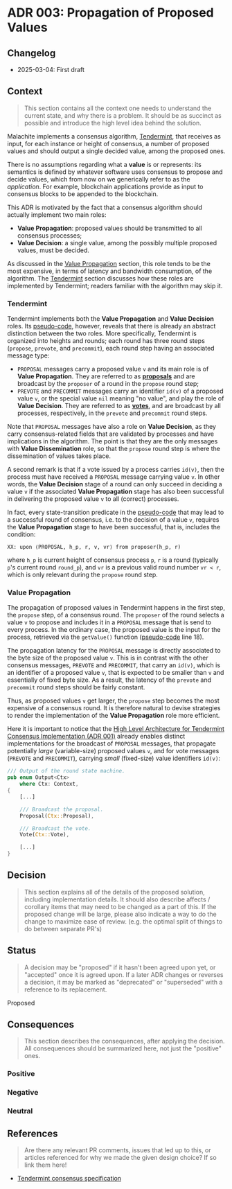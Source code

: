 # ADR 003: Propagation of Proposed Values

## Changelog

* 2025-03-04: First draft

## Context

> This section contains all the context one needs to understand the current state, and why there is a problem. It should be as succinct as possible and introduce the high level idea behind the solution.

Malachite implements a consensus algorithm, [Tendermint][consensus-spec],
that receives as input, for each instance or height of consensus,
a number of proposed values and should output a single decided value,
among the proposed ones.

There is no assumptions regarding what a **value** is or represents:
its semantics is defined by whatever software uses consensus to propose and
decide values, which from now on we generically refer to as the *application*.
For example, blockchain applications provide as input to consensus blocks to be
appended to the blockchain.

This ADR is motivated by the fact that a consensus algorithm should actually
implement two main roles:

- **Value Propagation**: proposed values should be transmitted to all consensus
  processes;
- **Value Decision**: a single value, among the possibly multiple proposed
  values, must be decided.

As discussed in the [Value Propagation](#value-propagation) section,
this role tends to be the most expensive, in terms of latency and bandwidth
consumption, of the algorithm.
The [Tendermint](#tendermint) section discusses how these roles are implemented
by Tendermint; readers familiar with the algorithm may skip it.

### Tendermint

Tendermint implements both the **Value Propagation** and **Value Decision** roles.
Its [pseudo-code][consensus-code], however, reveals that there is already an
abstract distinction between the two roles.
More specifically, Tendermint is organized into heights and rounds; each round
has three round steps (`propose`, `prevote`, and `precommit`), each round step
having an associated message type:

- `PROPOSAL` messages carry a proposed value `v` and its main role is of
  **Value Propagation**.
  They are referred to as [**proposals**][consensus-proposals] and are
  broadcast by the `proposer` of a round in the `propose` round step;
- `PREVOTE` and `PRECOMMIT` messages carry an identifier `id(v)` of a proposed
  value `v`, or the special value `nil` meaning "no value", and play the role
  of **Value Decision**.
  They are referred to as [**votes**][consensus-votes], and are broadcast by
  all processes, respectively, in the `prevote` and `precommit` round steps.

Note that `PROPOSAL` messages have also a role on **Value Decision**, as they
carry consensus-related fields that are validated by processes and have
implications in the algorithm.
The point is that they are the only messages with **Value Dissemination** role,
so that the `propose` round step is where the dissemination of values takes
place.

A second remark is that if a vote issued by a process carries `id(v)`, then the
process must have received a `PROPOSAL` message carrying value `v`.
In other words, the **Value Decision** stage of a round can only succeed in
deciding a value `v` if the associated **Value Propagation** stage has also
been successful in delivering the proposed value `v` to all (correct) processes.

In fact, every state-transition predicate in the [pseudo-code][consensus-code]
that may lead to a successful round of consensus, i.e. to the decision of a
value `v`, requires the **Value Propagation** stage to have been successful,
that is, includes the condition:

```
XX: upon ⟨PROPOSAL, h_p, r, v, vr⟩ from proposer(h_p, r)
```

where `h_p` is current height of consensus process `p`, `r` is a round
(typically `p`'s current round `round_p`), and `vr` is a previous valid round
number `vr < r`, which is only relevant during the `propose` round step.

### Value Propagation

The propagation of proposed values in Tendermint happens in the first step, the
`propose` step, of a consensus round.
The `proposer` of the round selects a value `v` to propose and includes it in a
`PROPOSAL` message that is send to every process.
In the ordinary case, the proposed value is the input for the process,
retrieved via the `getValue()` function ([pseudo-code][consensus-code] line 18).

The propagation latency for the `PROPOSAL` message is directly associated to
the byte size of the proposed value `v`.
This is in contrast with the other consensus messages, `PREVOTE` and
`PRECOMMIT`, that carry an `id(v)`, which is an identifier of a proposed value
`v`, that is expected to be smaller than `v` and essentially of fixed byte
size. As a result, the latency of the `prevote` and `precommit` round steps
should be fairly constant.

Thus, as proposed values `v` get larger, the `propose` step becomes the most
expensive of a consensus round.
It is therefore natural to devise strategies to render the implementation of
the **Value Propagation** role more efficient.

Here it is important to notice that the
[High Level Architecture for Tendermint Consensus Implementation (ADR 001)][adr001]
already enables distinct implementations for the broadcast of `PROPOSAL` messages,
that propagate potentially _large_ (variable-size) proposed values `v`,
and for vote messages (`PREVOTE` and `PRECOMMIT`),
carrying _small_ (fixed-size) value identifiers `id(v)`:

```rust
/// Output of the round state machine.
pub enum Output<Ctx>
    where Ctx: Context,
{
    [...]

    /// Broadcast the proposal.
    Proposal(Ctx::Proposal),

    /// Broadcast the vote.
    Vote(Ctx::Vote),

    [...]
}
```

## Decision

> This section explains all of the details of the proposed solution, including implementation details.
It should also describe affects / corollary items that may need to be changed as a part of this.
If the proposed change will be large, please also indicate a way to do the change to maximize ease of review.
(e.g. the optimal split of things to do between separate PR's)

## Status

> A decision may be "proposed" if it hasn't been agreed upon yet, or "accepted" once it is agreed upon. If a later ADR changes or reverses a decision, it may be marked as "deprecated" or "superseded" with a reference to its replacement.

Proposed

## Consequences

> This section describes the consequences, after applying the decision. All consequences should be summarized here, not just the "positive" ones.

### Positive

### Negative

### Neutral

## References

> Are there any relevant PR comments, issues that led up to this, or articles referenced for why we made the given design choice? If so link them here!

* [Tendermint consensus specification][consensus-spec]

[consensus-spec]: ../../specs/consensus/README.md
[consensus-code]: ../../specs/consensus/pseudo-code.md
[consensus-proposals]: ../../specs/consensus/overview.md#proposals
[consensus-votes]: ../../specs/consensus/overview.md#votes
[adr001]: ./adr-001-architecture.md
